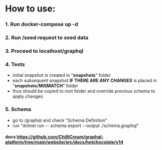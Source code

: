 # How to use:


### 1. Run docker-compose up -d

### 2. Run /seed request to seed data 

### 3. Proceed to localhost/graphql

### 4. Tests
- initial snapshot is created in "__snapshots__" folder
- each subsequent snapshot <b>IF THERE ARE ANY CHANGES</b> is placed in "__snapshots__/__MISMATCH__" folder
- thus should be copied to root folder and override previous schema to apply changes

### 5. Schema
- go to /graphql and check "Schema Definition"
- run "dotnet run -- schema export --output ./schema.graphql"


#### docs https://github.com/ChilliCream/graphql-platform/tree/main/website/src/docs/hotchocolate/v14
